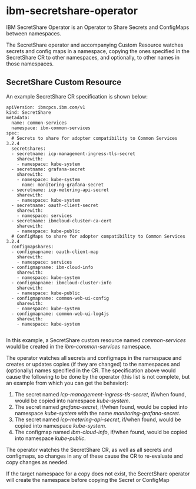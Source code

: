 # ibm-secretshare-operator
IBM SecretShare Operator is an Operator to Share Secrets and ConfigMaps between namespaces.

The SecretShare operator and accompanying Custom Resource watches secrets and config maps in a namespace, copying the ones specified in the SecretShare CR to other namespaces, and optionally, to other names in those namespaces.

## SecretShare Custom Resource

An example SecretShare CR specification is shown below:

```
apiVersion: ibmcpcs.ibm.com/v1
kind: SecretShare
metadata:
  name: common-services
  namespace: ibm-common-services
spec:
  # Secrets to share for adopter compatibility to Common Services 3.2.4
  secretshares:
  - secretname: icp-management-ingress-tls-secret
    sharewith:
    - namespace: kube-system
  - secretname: grafana-secret
    sharewith:
    - namespace: kube-system
      name: monitoring-grafana-secret
  - secretname: icp-metering-api-secret
    sharewith:
    - namespace: kube-system
  - secretname: oauth-client-secret
    sharewith:
    - namespace: services
  - secretname: ibmcloud-cluster-ca-cert
    sharewith:
    - namespace: kube-public
  # ConfigMaps to share for adopter compatibility to Common Services 3.2.4
  configmapshares: 
  - configmapname: oauth-client-map
    sharewith:
    - namespace: services
  - configmapname: ibm-cloud-info
    sharewith:
    - namespace: kube-system
  - configmapname: ibmcloud-cluster-info
    sharewith:
    - namespace: kube-public
  - configmapname: common-web-ui-config
    sharewith:
    - namespace: kube-system
  - configmapname: common-web-ui-log4js
    sharewith:
    - namespace: kube-system
  
```

In this example, a SecretShare custom resource named *common-services* would be created in the *ibm-common-services* namespace.

The operator watches all secrets and configmaps in the namespace and creates or updates copies (if they are changed) to the namespaces and (optionally) names specified in the CR.  The specification above would cause the following to be done by the operator (this list is not complete, but an example from which you can get the behavior):

1. The secret named *icp-management-ingress-tls-secret*, if/when found, would be copied into namespace *kube-system*.
2. The secret named *grafana-secret*, if/when found, would be copied into namespace *kube-system* with the name *monitoring-grafana-secret*.
3. The secret named *icp-metering-api-secret*, if/when found, would be copied into namespace *kube-system*.
5. The configmap named *ibm-cloud-info*, if/when found, would be copied into namespace *kube-public*.

The operator watches the SecretShare CR, as well as all secrets and configmaps, so changes in any of these cause the CR to re-evaluate and copy changes as needed.

If the target namespace for a copy does not exist, the SecretShare operator will create the namespace before copying the Secret or ConfigMap
